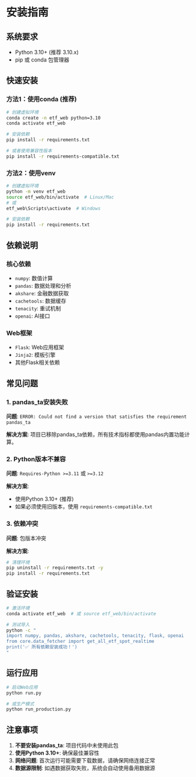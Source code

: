 # 安装指南

## 系统要求

- Python 3.10+ (推荐 3.10.x)
- pip 或 conda 包管理器

## 快速安装

### 方法1：使用conda (推荐)

```bash
# 创建虚拟环境
conda create -n etf_web python=3.10
conda activate etf_web

# 安装依赖
pip install -r requirements.txt

# 或者使用兼容性版本
pip install -r requirements-compatible.txt
```

### 方法2：使用venv

```bash
# 创建虚拟环境
python -m venv etf_web
source etf_web/bin/activate  # Linux/Mac
# 或
etf_web\Scripts\activate  # Windows

# 安装依赖
pip install -r requirements.txt
```

## 依赖说明

### 核心依赖
- `numpy`: 数值计算
- `pandas`: 数据处理和分析
- `akshare`: 金融数据获取
- `cachetools`: 数据缓存
- `tenacity`: 重试机制
- `openai`: AI接口

### Web框架
- `Flask`: Web应用框架
- `Jinja2`: 模板引擎
- 其他Flask相关依赖

## 常见问题

### 1. pandas_ta安装失败
**问题**: `ERROR: Could not find a version that satisfies the requirement pandas_ta`

**解决方案**: 项目已移除pandas_ta依赖，所有技术指标都使用pandas内置功能计算。

### 2. Python版本不兼容
**问题**: `Requires-Python >=3.11` 或 `>=3.12`

**解决方案**: 
- 使用Python 3.10+ (推荐)
- 如果必须使用旧版本，使用 `requirements-compatible.txt`

### 3. 依赖冲突
**问题**: 包版本冲突

**解决方案**:
```bash
# 清理环境
pip uninstall -r requirements.txt -y
pip install -r requirements.txt
```

## 验证安装

```bash
# 激活环境
conda activate etf_web  # 或 source etf_web/bin/activate

# 测试导入
python -c "
import numpy, pandas, akshare, cachetools, tenacity, flask, openai
from core.data_fetcher import get_all_etf_spot_realtime
print('✅ 所有依赖安装成功！')
"
```

## 运行应用

```bash
# 启动Web应用
python run.py

# 或生产模式
python run_production.py
```

## 注意事项

1. **不要安装pandas_ta**: 项目代码中未使用此包
2. **使用Python 3.10+**: 确保最佳兼容性
3. **网络问题**: 首次运行可能需要下载数据，请确保网络连接正常
4. **数据源限制**: 如遇数据获取失败，系统会自动使用备用数据源

